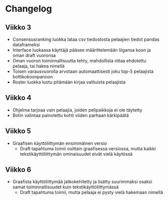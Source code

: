 # Changelog

## Viikko 3
- Consensusranking luokka lataa csv tiedostosta pelaajien tiedot pandas dataframeksi
- Interface luokassa käyttäjä pääsee määrittelemään liigansa koon ja oman draft vuoronsa
- Oman vuoron toiminnallisuutta tehty, mahdollista ottaa ehdotettu pelaaja, tai hakea nimellä
- Toisen varausvuorolla arvotaan automaattisesti joku top-5 pelaajista bottikokoonpanoon
- Roster luokka luotu pitämään kirjaa valituista pelaajista

## Viikko 4
- Ohjelma tarjoaa vain pelaajia, joiden pelipaikkoja ei ole täytetty
- Botin valintaa painotettu kohti viiden parhaan kärkipäätä

## Viikko 5
- Graafisen käyttöliittymän ensimmäinen versio
    - Draft tapahtuma toimii osittain graafisessa versiossa, mutta kaikki tekstikäyttöliittymän ominaisuudet eivät vielä käytössä

## Viikko 6
- Graafista käyttöliittymää jatkokehitetty ja lisätty suurimmaksi osaksi samat toiminnallisuudet kuin tekstikäyttöliittymässä
    - Draft tapahtuma toimii, mutta pelaaja ei pysty vielä hakemaan nimellä